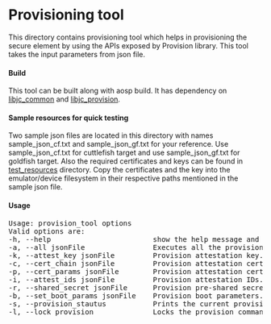 # Provisioning tool
This directory contains provisioning tool which helps in provisioning 
the secure element by using the APIs exposed by Provision library.
This tool takes the input parameters from json file.

#### Build
This tool can be built along with aosp build. It has dependency on 
[libjc_common](../HAL/keymaster/Android.bp) and
[libjc_provision](Android.bp).

#### Sample resources for quick testing
Two sample json files are located in this directory with names sample_json_cf.txt
and sample_json_gf.txt for your reference. Use sample_json_cf.txt for cuttlefish
target and use sample_json_gf.txt for goldfish target. Also the required certificates
and keys can be found in [test_resources](test_resources) directory. Copy the
certificates and the key into the emulator/device filesystem in their respective
paths mentioned in the sample json file.

#### Usage
<pre>
Usage: provision_tool options
Valid options are:
-h, --help                        show the help message and exit.
-a, --all jsonFile                Executes all the provision commands.
-k, --attest_key jsonFile         Provision attestation key.
-c, --cert_chain jsonFile         Provision attestation certificate chain.
-p, --cert_params jsonFile        Provision attestation certificate parameters.
-i, --attest_ids jsonFile         Provision attestation IDs.
-r, --shared_secret jsonFile      Provision pre-shared secret.
-b, --set_boot_params jsonFile    Provision boot parameters.
-s, --provision_stautus           Prints the current provision status.
-l, --lock_provision              Locks the provision commands.
</pre>
